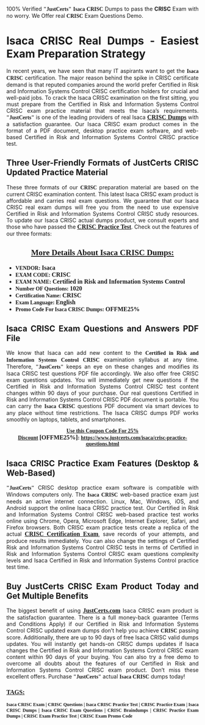 <p style="text-align: justify;">100% Verified <span style="font-size:14px;"><span style="font-family:Georgia,serif;"><strong>"JustCerts"</strong></span></span> <span style="font-family:Georgia,serif;"><strong>Isaca CRISC</strong></span> Dumps to pass the <strong>CRISC</strong> Exam with no worry. We Offer real <span style="font-family:Georgia,serif;"><strong>CRISC</strong></span> Exam Questions Demo.</p>

<h1 style="text-align: justify;"><strong>Isaca CRISC Real Dumps - Easiest Exam Preparation Strategy</strong></h1>

<p style="text-align: justify;">In recent years, we have seen that many IT aspirants want to get the <span style="font-family:Georgia,serif;"><strong>Isaca CRISC</strong></span> certification. The major reason behind the spike in CRISC certificate demand is that reputed companies around the world prefer Certified in Risk and Information Systems Control CRISC certification holders for crucial and well-paid jobs. To crack the Isaca CRISC examination on the first sitting, you must prepare from the Certified in Risk and Information Systems Control CRISC exam practice material that meets the Isaca’s requirements. <span style="font-size:14px;"><span style="font-family:Georgia,serif;"><strong>"JustCerts"</strong></span></span> is one of the leading providers of real Isaca <a href="https://www.justcerts.com/isaca/crisc-practice-questions.html"><span style="font-size:16px;"><u><span style="font-family:Georgia,serif;"><strong>CRISC Dumps</strong></span></u></span></a> with a satisfaction guarantee. Our Isaca CRISC exam product comes in the format of a PDF document, desktop practice exam software, and web-based Certified in Risk and Information Systems Control CRISC practice test.</p>

<h2 style="text-align: justify;"><strong>Three User-Friendly Formats of JustCerts CRISC Updated Practice Material</strong></h2>

<p style="text-align: justify;">These three formats of our <span style="font-family:Georgia,serif;"><strong>CRISC </strong></span> preparation material are based on the current CRISC examination content. This latest Isaca CRISC exam product is affordable and carries real exam questions. We guarantee that our Isaca CRISC real exam dumps will free you from the need to use expensive Certified in Risk and Information Systems Control CRISC study resources. To update our Isaca CRISC actual dumps product, we consult experts and those who have passed the <a href="https://www.justcerts.com/isaca/crisc-practice-questions.html"><u><span style="font-size:16px;"><span style="font-family:Georgia,serif;"><strong>CRISC Practice Test</strong></span></span></u></a>. Check out the features of our three formats:</p>

<h2 style="text-align: center;"><u><strong><span style="font-family:Georgia,serif;">More Details About Isaca CRISC Dumps:</span></strong></u></h2>

<ul>
	<li style="text-align: justify;"><span style="font-size:14px;"><span style="font-family:Georgia,serif;"><strong>VENDOR: </strong></span></span><span style="font-size:16px;"><span style="font-family:Georgia,serif;"><strong>Isaca</strong></span></span></li>
	<li style="text-align: justify;"><span style="font-size:14px;"><span style="font-family:Georgia,serif;"><strong>EXAM CODE: </strong></span></span><span style="font-size:16px;"><span style="font-family:Georgia,serif;"><strong>CRISC</strong></span></span></li>
	<li style="text-align: justify;"><span style="font-size:14px;"><span style="font-family:Georgia,serif;"><strong>EXAM NAME: </strong></span></span><span style="font-size:16px;"><span style="font-family:Georgia,serif;"><strong>Certified in Risk and Information Systems Control</strong></span></span></li>
	<li style="text-align: justify;"><span style="font-size:14px;"><span style="font-family:Georgia,serif;"><strong>Number OF Questions: </strong></span></span><span style="font-size:16px;"><span style="font-family:Georgia,serif;"><strong>1020</strong></span></span></li>
	<li style="text-align: justify;"><span style="font-size:14px;"><span style="font-family:Georgia,serif;"><strong>Certification Name: </strong></span></span><span style="font-size:16px;"><span style="font-family:Georgia,serif;"><strong>CRISC</strong></span></span></li>
	<li style="text-align: justify;"><span style="font-size:14px;"><span style="font-family:Georgia,serif;"><strong>Exam Language: </strong></span></span><span style="font-size:16px;"><span style="font-family:Georgia,serif;"><strong>English</strong></span></span></li>
	<li style="text-align: justify;"><span style="font-size:14px;"><span style="font-family:Georgia,serif;"><strong>Promo Code For Isaca CRISC Dumps: </strong></span></span><span style="font-size:16px;"><span style="font-family:Georgia,serif;"><strong>OFFME25%</strong></span></span></li>
</ul>

<h2 style="text-align: justify;"><strong>Isaca CRISC Exam Questions and Answers PDF File</strong></h2>

<p style="text-align: justify;">We know that Isaca can add new content to the <span style="font-family:Georgia,serif;"><strong>Certified in Risk and Information Systems Control CRISC</strong></span> examination syllabus at any time. Therefore, <span style="font-size:14px;"><span style="font-family:Georgia,serif;"><strong>"JustCerts"</strong></span></span> keeps an eye on these changes and modifies its Isaca CRISC test questions PDF file accordingly. We also offer free CRISC exam questions updates. You will immediately get new questions if the Certified in Risk and Information Systems Control CRISC test content changes within 90 days of your purchase. Our real questions Certified in Risk and Information Systems Control CRISC PDF document is portable. You can carry the <span style="font-family:Georgia,serif;"><strong>Isaca CRISC</strong></span> questions PDF document via smart devices to any place without time restrictions. The Isaca CRISC dumps PDF works smoothly on laptops, tablets, and smartphones.</p>

<p style="text-align: center;"><span style="font-size:14px;"><span style="font-family:Georgia,serif;"><strong><u>Use this Coupon Code For 25% Discount</u> </strong></span></span><span style="font-size:16px;"><span style="font-family:Georgia,serif;"><strong>[OFFME25%]</strong></span></span><span style="font-size:14px;"><span style="font-family:Georgia,serif;"><strong>: <u><a href="https://www.justcerts.com/isaca/crisc-practice-questions.html">https://www.justcerts.com/isaca/crisc-practice-questions.html</a></u></strong></span></span></p>

<h2 style="text-align: justify;"><strong>Isaca CRISC Practice Exam Features (Desktop & Web-Based)</strong></h2>

<p style="text-align: justify;"><span style="font-size:14px;"><span style="font-family:Georgia,serif;"><strong>"JustCerts"</strong></span></span> CRISC desktop practice exam software is compatible with Windows computers only. The <span style="font-family:Georgia,serif;"><strong>Isaca CRISC</strong></span> web-based practice exam just needs an active internet connection. Linux, Mac, Windows, iOS, and Android support the online Isaca CRISC practice test. Our Certified in Risk and Information Systems Control CRISC web-based practice test works online using Chrome, Opera, Microsoft Edge, Internet Explorer, Safari, and Firefox browsers. Both CRISC exam practice tests create a replica of the actual <u><a href="https://www.justcerts.com/isaca/crisc-certification-exams.html"><span style="font-size:16px;"><span style="font-family:Georgia,serif;"><strong>CRISC Certification Exam</strong></span></span></a></u>, save records of your attempts, and produce results immediately. You can also change the settings of Certified Risk and Information Systems Control CRISC tests in terms of Certified in Risk and Information Systems Control CRISC exam questions complexity levels and Isaca Certified in Risk and Information Systems Control practice test time.</p>

<h2 style="text-align: justify;"><strong>Buy JustCerts CRISC Exam Product Today and Get Multiple Benefits</strong></h2>

<p style="text-align: justify;">The biggest benefit of using <a href="https://www.justcerts.com/"><u><span style="font-size:16px;"><span style="font-family:Georgia,serif;"><strong>JustCerts.com</strong></span></span></u></a> Isaca CRISC exam product is the satisfaction guarantee. There is a full money-back guarantee (Terms and Conditions Apply) if our Certified in Risk and Information Systems Control CRISC updated exam dumps don’t help you achieve <span style="font-family:Georgia,serif;"><strong>CRISC </strong></span> passing score. Additionally, there are up to 90 days of free Isaca CRISC valid dumps updates. You will instantly get hands-on CRISC dumps updates if Isaca changes the Certified in Risk and Information Systems Control CRISC exam content within 90 days of your buying. You can also try a free demo to overcome all doubts about the features of our Certified in Risk and Information Systems Control CRISC exam product. Don’t miss these excellent offers. Purchase <span style="font-size:14px;"><span style="font-family:Georgia,serif;"><strong>"JustCerts"</strong></span></span> actual <span style="font-family:Georgia,serif;"><strong>Isaca CRISC</strong></span> dumps today!</p>

<h3 style="text-align: justify;"><u><span style="font-size:16px;"><span style="font-family:Georgia,serif;"><strong>TAGS:</strong></span></span></u></h3>

<p style="text-align: justify;"><span style="font-size:12px;"><span style="font-family:Georgia,serif;"><strong>Isaca CRISC Exam | CRISC Questions | Isaca CRISC Practice Test | CRISC Practice Exam | Isaca CRISC Dumps | Isaca CRISC Exam Questions | CRISC Braindumps | CRISC Practice Exam Dumps | CRISC Exam Practice Test | CRISC Exam Promo Code </strong></span></span></p>
